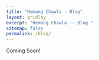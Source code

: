```yaml
---
title: "Hemang Chawla - Blog"
layout: gridlay
excerpt: "Hemang Chawla -- Blog."
sitemap: false
permalink: /blog/
---
```



Coming Soon!
